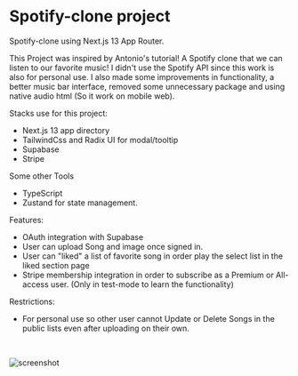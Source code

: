 # Spotify-clone project

Spotify-clone using Next.js 13 App Router.

This Project was inspired by Antonio's tutorial! A Spotify clone that we can listen to our favorite music! I didn't use the Spotify API since this work is also for personal use. I also made some improvements in functionality, a better music bar interface, removed some unnecessary package and using native audio html (So it work on mobile web).

Stacks use for this project:

- Next.js 13 app directory
- TailwindCss and Radix UI for modal/tooltip
- Supabase
- Stripe

Some other Tools

- TypeScript
- Zustand for state management.

Features:

- OAuth integration with Supabase
- User can upload Song and image once signed in.
- User can "liked" a list of favorite song in order play the select list in the liked section page
- Stripe membership integration in order to subscribe as a Premium or All-access user. (Only in test-mode to learn the functionality)

Restrictions:

- For personal use so other user cannot Update or Delete Songs in the public lists even after uploading on their own.

<Br />

![screenshot](https://res.cloudinary.com/deljfm98p/image/upload/v1692358195/api/portfolio/Spotifyclone/preview.jpg)
